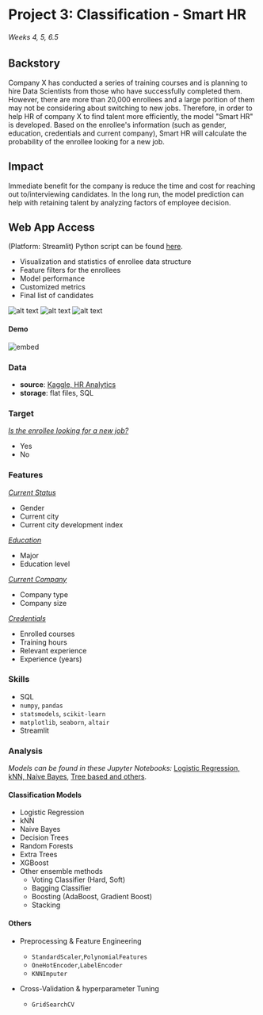 # Project 3: Classification - Smart HR
###### Weeks 4, 5, 6.5

## Backstory

Company X has conducted a series of training courses and is planning to hire Data Scientists from those who have successfully completed them. However, there are more than 20,000 enrollees and a large porition of them may not be considering about switching to new jobs. Therefore, in order to help HR of company X to find talent more efficiently, the model "Smart HR" is developed. Based on the enrollee's information (such as gender, education, credentials and current company), Smart HR will calculate the probability of the enrollee looking for a new job.

## Impact

Immediate benefit for the company is reduce the time and cost for reaching out to/interviewing candidates. In the long run, the model prediction can help with retaining talent by analyzing factors of employee decision.

## Web App Access

(Platform: Streamlit) Python script can be found [here](https://github.com/katiehuang1221/onl_ds5_project_3/blob/main/py/main.py).
* Visualization and statistics of enrollee data structure
* Feature filters for the enrollees
* Model performance
* Customized metrics
* Final list of candidates

![alt text](https://github.com/katiehuang1221/onl_ds5_project_3/blob/main/img/streamlit_1.png)
![alt text](https://github.com/katiehuang1221/onl_ds5_project_3/blob/main/img/streamlit_2.png)
![alt text](https://github.com/katiehuang1221/onl_ds5_project_3/blob/main/img/streamllit_3.png)

#### Demo
![embed](https://github.com/katiehuang1221/onl_ds5_project_3/blob/main/img/streamlit_demo_fast.gif)


### Data

 * **source**: [Kaggle, HR Analytics](https://www.kaggle.com/arashnic/hr-analytics-job-change-of-data-scientists)
 * **storage**: flat files, SQL


### Target
<ins>*Is the enrollee looking for a new job?*</ins>

* Yes
* No

### Features

<ins>*Current Status*</ins>
  - Gender
  - Current city
  - Current city development index

<ins>*Education*</ins>
  - Major
  - Education level

<ins>*Current Company*</ins>
  - Company type
  - Company size
  
<ins>*Credentials*</ins>
  - Enrolled courses
  - Training hours
  - Relevant experience
  - Experience (years)
  
  
 

  

### Skills

 * SQL
 * `numpy`, `pandas`
 * `statsmodels`, `scikit-learn`
 * `matplotlib`, `seaborn`, `altair`
 * Streamlit


### Analysis
*Models can be found in these Jupyter Notebooks:*
[Logistic Regression, kNN, Naive Bayes](https://github.com/katiehuang1221/onl_ds5_project_3/blob/main/notebook/08_refine_models_1.ipynb),
[Tree based and others](https://github.com/katiehuang1221/onl_ds5_project_3/blob/main/notebook/09_refine_models_2.ipynb).
#### Classification Models

 * Logistic Regression
 * kNN
 * Naive Bayes
 * Decision Trees
 * Random Forests
 * Extra Trees
 * XGBoost
 * Other ensemble methods
    - Voting Classifier (Hard, Soft)
    - Bagging Classifier
    - Boosting (AdaBoost, Gradient Boost)
    - Stacking
 
#### Others

 * Preprocessing & Feature Engineering
    - `StandardScaler`,`PolynomialFeatures`
    - `OneHotEncoder`,`LabelEncoder`
    - `KNNImputer`
    
 * Cross-Validation & hyperparameter Tuning
    - `GridSearchCV`

 


